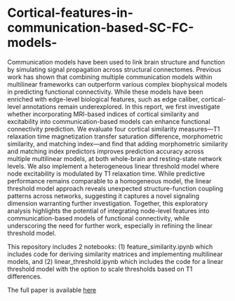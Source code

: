 # Cortical-features-in-communication-based-SC-FC-models-
Communication models have been used to link brain structure and function by simulating signal propagation across structural connectomes. Previous work has shown that combining multiple communication models within multilinear frameworks can outperform various complex biophysical models in predicting functional connectivity. While these models have been enriched with edge-level biological features, such as edge caliber, cortical-level annotations remain underexplored. In this report, we first investigate whether incorporating MRI-based indices of cortical similarity and excitability into communication-based models can enhance functional connectivity prediction. We evaluate four cortical similarity measures—T1 relaxation time magnetization transfer saturation difference, morphometric similarity, and matching index—and find that adding morphometric similarity and matching index predictors improves prediction accuracy across multiple multilinear models, at both whole-brain and resting-state network levels. We also implement a heterogeneous linear threshold model where node excitability is modulated by T1 relaxation time. While predictive performance remains comparable to a homogeneous model, the linear threshold model approach reveals unexpected structure-function coupling patterns across networks, suggesting it captures a novel signaling dimension warranting further investigation. Together, this exploratory analysis highlights the potential of integrating node-level features into communication-based models of functional connectivity, while underscoring the need for further work, especially in refining the linear threshold model.

This repository includes 2 notebooks: (1) feature_similarity.ipynb which includes code for deriving similarity matrices and implementing multilinear models, and (2) linear_threshold.ipynb which includes the code for a linear threshold model with the option to scale thresholds based on T1 differences. 

The full paper is available [here](https://docs.google.com/document/d/1zdAEcpgrNb3rVhXkNyN2MMTRxliwkgOuOmqpTpNNoUg/edit?usp=sharing)
